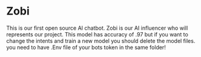 # Zobi
This is our first open source AI chatbot.
Zobi is our AI influencer who will represents our project. 
This model has accuracy of .97 but if you want to change the intents and train a new model you should delete the model files.
you need to have .Env file of your bots token in the same folder!
